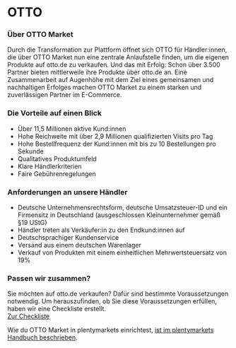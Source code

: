 # OTTO

<div class="container-toc"></div>

### Über OTTO Market

Durch die Transformation zur Plattform öffnet sich OTTO für Händler:innen, die über OTTO Market nun eine zentrale Anlaufstelle finden, um die eigenen Produkte auf otto.de zu verkaufen. Und das mit Erfolg: Schon über 3.500 Partner bieten mittlerweile ihre Produkte über otto.de an. Eine Zusammenarbeit auf Augenhöhe mit dem Ziel eines gemeinsamen und nachhaltigen Erfolges machen OTTO Market zu einem starken und zuverlässigen Partner im E-Commerce.

### Die Vorteile auf einen Blick

* Über 11,5 Millionen aktive Kund:innen
* Hohe Reichweite mit über 2,9 Millionen qualifizierten Visits pro Tag
* Hohe Bestellfrequenz der Kund:innen mit bis zu 10 Bestellungen pro Sekunde
* Qualitatives Produktumfeld
* Klare Händlerkriterien
* Faire Gebührenregelungen

### Anforderungen an unsere Händler

* Deutsche Unternehmensrechtsform, deutsche Umsatzsteuer-ID und ein Firmensitz in Deutschland (ausgeschlossen Kleinunternehmer gemäß §19 UStG)
* Händler treten als Verkäufer:in zu den Endkund:innen auf
* Deutschsprachiger Kundenservice
* Versand aus einem deutschen Warenlager
* Verkauf von Produkten mit einem einheitlichen Mehrwertsteuersatz von 19%

### Passen wir zusammen?

Sie möchten auf otto.de verkaufen? Dafür sind bestimmte Voraussetzungen notwendig. Um herauszufinden, ob Sie diese Voraussetzungen erfüllen, haben wir eine Checkliste erstellt. <br>
<a href="https://www.otto.market/de/checkliste.html" target="_blank">Zur Checkliste</a>

<div class="alert alert-info" role="alert">
  Wie du OTTO Market in plentymarkets einrichtest, <a href="https://knowledge.plentymarkets.com/maerkte/otto/otto-market" target="_blank">ist im plentymarkets Handbuch beschrieben</a>.
</div>
